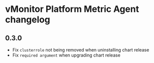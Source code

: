 # vMonitor Platform Metric Agent changelog

## 0.3.0

* Fix `clusterrole` not being removed when uninstalling chart release
* Fix `required argument` when upgrading chart release